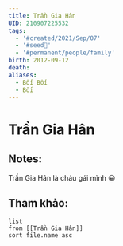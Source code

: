 ```yaml
---
title: Trần Gia Hân
UID: 210907225532
tags:
  - '#created/2021/Sep/07'
  - '#seed🥜'
  - '#permanent/people/family'
birth: 2012-09-12
death: 
aliases:
  - Bối Bối
  - Bối
---
```

# Trần Gia Hân

## Notes:
Trần Gia Hân là cháu gái mình 😀



## Tham khảo:
```dataview
list
from [[Trần Gia Hân]]
sort file.name asc
```